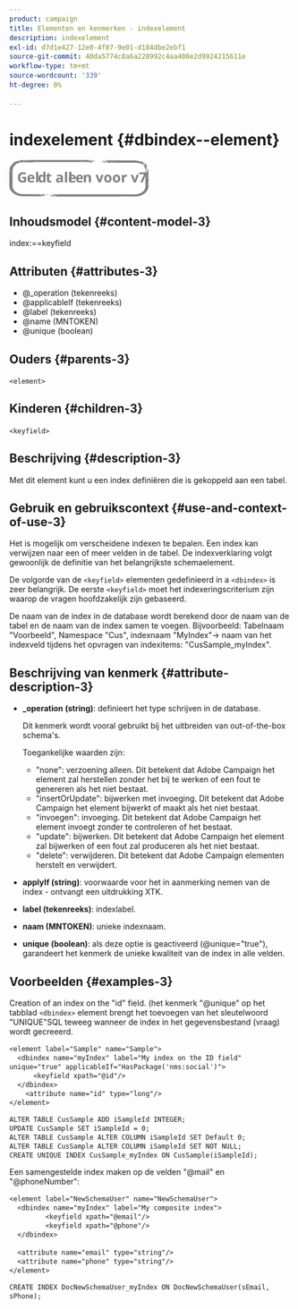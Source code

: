 ```yaml
---
product: campaign
title: Elementen en kenmerken - indexelement
description: indexelement
exl-id: d7d1e427-12e0-4f07-9e01-d184dbe2ebf1
source-git-commit: 40da5774c8a6a228992c4aa400e2d9924215611e
workflow-type: tm+mt
source-wordcount: '339'
ht-degree: 0%

---
```


# indexelement {#dbindex--element}

![](../../../assets/v7-only.svg)

## Inhoudsmodel {#content-model-3}

index:==keyfield

## Attributen {#attributes-3}

* @_operation (tekenreeks)
* @applicableIf (tekenreeks)
* @label (tekenreeks)
* @name (MNTOKEN)
* @unique (boolean)

## Ouders {#parents-3}

`<element>`

## Kinderen {#children-3}

`<keyfield>`

## Beschrijving {#description-3}

Met dit element kunt u een index definiëren die is gekoppeld aan een tabel.

## Gebruik en gebruikscontext {#use-and-context-of-use-3}

Het is mogelijk om verscheidene indexen te bepalen. Een index kan verwijzen naar een of meer velden in de tabel. De indexverklaring volgt gewoonlijk de definitie van het belangrijkste schemaelement.

De volgorde van de `<keyfield>` elementen gedefinieerd in a `<dbindex>` is zeer belangrijk. De eerste `<keyfield>` moet het indexeringscriterium zijn waarop de vragen hoofdzakelijk zijn gebaseerd.

De naam van de index in de database wordt berekend door de naam van de tabel en de naam van de index samen te voegen. Bijvoorbeeld: Tabelnaam &quot;Voorbeeld&quot;, Namespace &quot;Cus&quot;, indexnaam &quot;MyIndex&quot;-> naam van het indexveld tijdens het opvragen van indexitems: &quot;CusSample_myIndex&quot;.

## Beschrijving van kenmerk {#attribute-description-3}

* **_operation (string)**: definieert het type schrijven in de database.

   Dit kenmerk wordt vooral gebruikt bij het uitbreiden van out-of-the-box schema&#39;s.

   Toegankelijke waarden zijn:

   * &quot;none&quot;: verzoening alleen. Dit betekent dat Adobe Campaign het element zal herstellen zonder het bij te werken of een fout te genereren als het niet bestaat.
   * &quot;insertOrUpdate&quot;: bijwerken met invoeging. Dit betekent dat Adobe Campaign het element bijwerkt of maakt als het niet bestaat.
   * &quot;invoegen&quot;: invoeging. Dit betekent dat Adobe Campaign het element invoegt zonder te controleren of het bestaat.
   * &quot;update&quot;: bijwerken. Dit betekent dat Adobe Campaign het element zal bijwerken of een fout zal produceren als het niet bestaat.
   * &quot;delete&quot;: verwijderen. Dit betekent dat Adobe Campaign elementen herstelt en verwijdert.

* **applyIf (string)**: voorwaarde voor het in aanmerking nemen van de index - ontvangt een uitdrukking XTK.
* **label (tekenreeks)**: indexlabel.
* **naam (MNTOKEN)**: unieke indexnaam.
* **unique (boolean)**: als deze optie is geactiveerd (@unique=&quot;true&quot;), garandeert het kenmerk de unieke kwaliteit van de index in alle velden.

## Voorbeelden {#examples-3}

Creation of an index on the &quot;id&quot; field. (het kenmerk &quot;@unique&quot; op het tabblad `<dbindex>` element brengt het toevoegen van het sleutelwoord &quot;UNIQUE&quot;SQL teweeg wanneer de index in het gegevensbestand (vraag) wordt gecreeerd.

```
<element label="Sample" name="Sample">
  <dbindex name="myIndex" label="My index on the ID field" unique="true" applicableIf="HasPackage('nms:social')">
      <keyfield xpath="@id"/>
  </dbindex>
    <attribute name="id" type="long"/>
</element>          
```

```
ALTER TABLE CusSample ADD iSampleId INTEGER;
UPDATE CusSample SET iSampleId = 0;
ALTER TABLE CusSample ALTER COLUMN iSampleId SET Default 0;
ALTER TABLE CusSample ALTER COLUMN iSampleId SET NOT NULL; 
CREATE UNIQUE INDEX CusSample_myIndex ON CusSample(iSampleId);
```

Een samengestelde index maken op de velden &quot;@mail&quot; en &quot;@phoneNumber&quot;:

```
<element label="NewSchemaUser" name="NewSchemaUser">
  <dbindex name="myIndex" label="My composite index">
         <keyfield xpath="@email"/>
         <keyfield xpath="@phone"/>
  </dbindex>
  
  <attribute name="email" type="string"/>
  <attribute name="phone" type="string"/>
</element>      
```

```
CREATE INDEX DocNewSchemaUser_myIndex ON DocNewSchemaUser(sEmail, sPhone);
```
